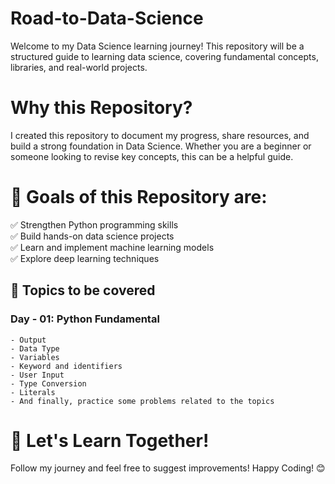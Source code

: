 # Road-to-Data-Science
Welcome to my Data Science learning journey! This repository will be a structured guide to learning data science, covering fundamental concepts, libraries, and real-world projects.

# Why this Repository?
I created this repository to document my progress, share resources, and build a strong foundation in Data Science. Whether you are a beginner or someone looking to revise key concepts, this can be a helpful guide.

# 🎯 Goals of this Repository are: 
✅ Strengthen Python programming skills  
✅ Build hands-on data science projects  
✅ Learn and implement machine learning models  
✅ Explore deep learning techniques  

## 📖 Topics to be covered  
### Day - 01: Python Fundamental
    - Output
    - Data Type
    - Variables
    - Keyword and identifiers
    - User Input
    - Type Conversion
    - Literals
    - And finally, practice some problems related to the topics
      

# 🚀 Let's Learn Together!
Follow my journey and feel free to suggest improvements! Happy Coding! 😊
